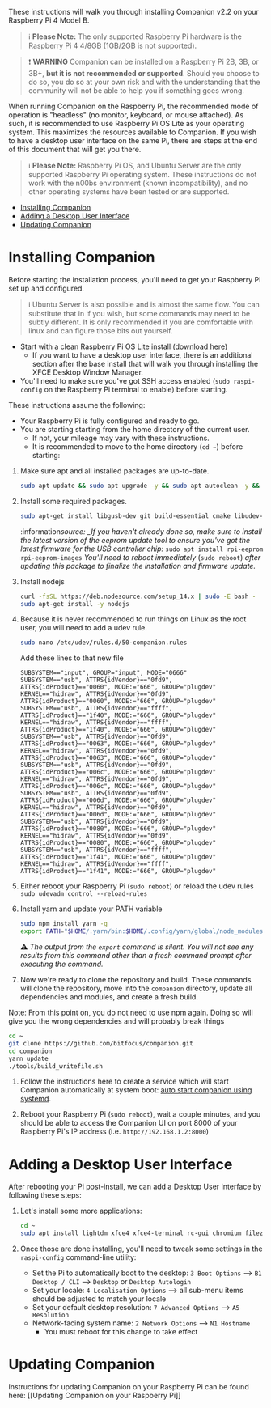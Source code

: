 These instructions will walk you through installing Companion v2.2 on your Raspberry Pi 4 Model B.

> :information_source: **Please Note:** The only supported Raspberry Pi hardware is the Raspberry Pi 4 4/8GB (1GB/2GB is not supported).

> :exclamation: **WARNING** Companion can be installed on a Raspberry Pi 2B, 3B, or 3B+, **but it is not recommended or supported**. Should you choose to do so, you do so at your own risk and with the understanding that the community will not be able to help you if something goes wrong.

When running Companion on the Raspberry Pi, the recommended mode of operation is "headless" (no monitor, keyboard, or mouse attached). As such, it is recommended to use Raspberry Pi OS Lite as your operating system. This maximizes the resources available to Companion. If you wish to have a desktop user interface on the same Pi, there are steps at the end of this document that will get you there.

> :information_source: **Please Note:** Raspberry Pi OS, and Ubuntu Server are the only supported Raspberry Pi operating system. These instructions do not work with the n00bs environment (known incompatibility), and no other operating systems have been tested or are supported.

- [Installing Companion](#installing-companion)
- [Adding a Desktop User Interface](#adding-a-desktop-user-interface)
- [Updating Companion](https://github.com/bitfocus/companion/wiki/Manual-Install-on-Raspberry-Pi#updating-companion)

# Installing Companion

Before starting the installation process, you'll need to get your Raspberry Pi set up and configured.

> :information_source: Ubuntu Server is also possible and is almost the same flow. You can substitute that in if you wish, but some commands may need to be subtly different. It is only recommended if you are comfortable with linux and can figure those bits out yourself.

- Start with a clean Raspberry Pi OS Lite install ([download here](https://downloads.raspberrypi.org/raspios_lite_armhf_latest))
  - If you want to have a desktop user interface, there is an additional section after the base install that will walk you through installing the XFCE Desktop Window Manager.
- You'll need to make sure you've got SSH access enabled (`sudo raspi-config` on the Raspberry Pi terminal to enable) before starting.

These instructions assume the following:

- Your Raspberry Pi is fully configured and ready to go.
- You are starting starting from the home directory of the current user.
  - If not, your mileage may vary with these instructions.
  - It is recommended to move to the home directory (`cd ~`) before starting:

1. Make sure apt and all installed packages are up-to-date.

   ```bash
   sudo apt update && sudo apt upgrade -y && sudo apt autoclean -y && sudo apt autoremove
   ```

1. Install some required packages.

   ```bash
   sudo apt-get install libgusb-dev git build-essential cmake libudev-dev libusb-1.0-0-dev curl -y
   ```

   :information*source: \_If you haven't already done so, make sure to install the latest version of the eeprom update tool to ensure you've got the latest firmware for the USB controller chip:*
   `sudo apt install rpi-eeprom rpi-eeprom-images`
   _You'll need to reboot immediately_ (`sudo reboot`) _after updating this package to finalize the installation and firmware update._

1. Install nodejs

   ```bash
   curl -fsSL https://deb.nodesource.com/setup_14.x | sudo -E bash -
   sudo apt-get install -y nodejs
   ```

1. Because it is never recommended to run things on Linux as the root user, you will need to add a udev rule.

   ```bash
   sudo nano /etc/udev/rules.d/50-companion.rules
   ```

   Add these lines to that new file

   ```
   SUBSYSTEM=="input", GROUP="input", MODE="0666"
   SUBSYSTEM=="usb", ATTRS{idVendor}=="0fd9", ATTRS{idProduct}=="0060", MODE:="666", GROUP="plugdev"
   KERNEL=="hidraw", ATTRS{idVendor}=="0fd9", ATTRS{idProduct}=="0060", MODE:="666", GROUP="plugdev"
   SUBSYSTEM=="usb", ATTRS{idVendor}=="ffff", ATTRS{idProduct}=="1f40", MODE:="666", GROUP="plugdev"
   KERNEL=="hidraw", ATTRS{idVendor}=="ffff", ATTRS{idProduct}=="1f40", MODE:="666", GROUP="plugdev"
   SUBSYSTEM=="usb", ATTRS{idVendor}=="0fd9", ATTRS{idProduct}=="0063", MODE:="666", GROUP="plugdev"
   KERNEL=="hidraw", ATTRS{idVendor}=="0fd9", ATTRS{idProduct}=="0063", MODE:="666", GROUP="plugdev"
   SUBSYSTEM=="usb", ATTRS{idVendor}=="0fd9", ATTRS{idProduct}=="006c", MODE:="666", GROUP="plugdev"
   KERNEL=="hidraw", ATTRS{idVendor}=="0fd9", ATTRS{idProduct}=="006c", MODE:="666", GROUP="plugdev"
   SUBSYSTEM=="usb", ATTRS{idVendor}=="0fd9", ATTRS{idProduct}=="006d", MODE:="666", GROUP="plugdev"
   KERNEL=="hidraw", ATTRS{idVendor}=="0fd9", ATTRS{idProduct}=="006d", MODE:="666", GROUP="plugdev"
   SUBSYSTEM=="usb", ATTRS{idVendor}=="0fd9", ATTRS{idProduct}=="0080", MODE:="666", GROUP="plugdev"
   KERNEL=="hidraw", ATTRS{idVendor}=="0fd9", ATTRS{idProduct}=="0080", MODE:="666", GROUP="plugdev"
   SUBSYSTEM=="usb", ATTRS{idVendor}=="ffff", ATTRS{idProduct}=="1f41", MODE:="666", GROUP="plugdev"
   KERNEL=="hidraw", ATTRS{idVendor}=="ffff", ATTRS{idProduct}=="1f41", MODE:="666", GROUP="plugdev"
   ```

1. Either reboot your Raspberry Pi (`sudo reboot`) or reload the udev rules `sudo udevadm control --reload-rules`

1. Install yarn and update your PATH variable

   ```bash
   sudo npm install yarn -g
   export PATH="$HOME/.yarn/bin:$HOME/.config/yarn/global/node_modules/.bin:$PATH"
   ```

   :warning: _The output from the `export` command is silent. You will not see any results from this command other than a fresh command prompt after executing the command._

1. Now we're ready to clone the repository and build. These commands will clone the repository, move into the `companion` directory, update all dependencies and modules, and create a fresh build.

Note: From this point on, you do not need to use npm again. Doing so will give you the wrong dependencies and will probably break things

   ```bash
   cd ~
   git clone https://github.com/bitfocus/companion.git
   cd companion
   yarn update
   ./tools/build_writefile.sh
   ```

1. Follow the instructions here to create a service which will start Companion automatically at system boot: [auto start companion using systemd](https://github.com/bitfocus/companion/wiki/Auto-Start-Companion-on-Linux-Using-systemd).

1. Reboot your Raspberry Pi (`sudo reboot`), wait a couple minutes, and you should be able to access the Companion UI on port 8000 of your Raspberry Pi's IP address (i.e. `http://192.168.1.2:8000`)

# Adding a Desktop User Interface

After rebooting your Pi post-install, we can add a Desktop User Interface by following these steps:

1. Let's install some more applications:

   ```bash
   cd ~
   sudo apt install lightdm xfce4 xfce4-terminal rc-gui chromium filezilla
   ```

2. Once those are done installing, you'll need to tweak some settings in the `raspi-config` command-line utility:
   - Set the Pi to automatically boot to the desktop: `3 Boot Options` --> `B1 Desktop / CLI` --> `Desktop` or `Desktop Autologin`
   - Set your locale: `4 Localisation Options` --> all sub-menu items should be adjusted to match your locale
   - Set your default desktop resolution: `7 Advanced Options` --> `A5 Resolution`
   - Network-facing system name: `2 Network Options` --> `N1 Hostname`
     - You must reboot for this change to take effect

# Updating Companion

Instructions for updating Companion on your Raspberry Pi can be found here: [[Updating Companion on your Raspberry Pi]]
